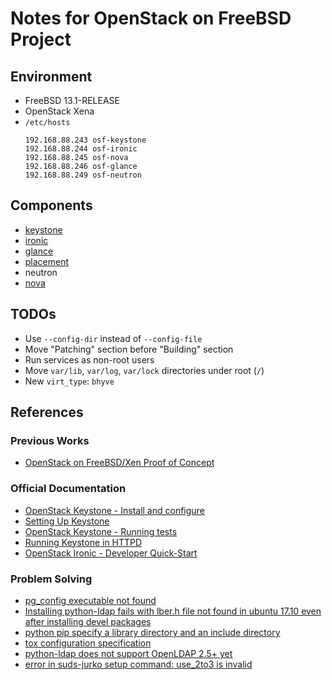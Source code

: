 Notes for OpenStack on FreeBSD Project
======================================

Environment
-----------

- FreeBSD 13.1-RELEASE
- OpenStack Xena
- `/etc/hosts`
    ```
    192.168.88.243 osf-keystone
    192.168.88.244 osf-ironic
    192.168.88.245 osf-nova
    192.168.88.246 osf-glance
    192.168.88.249 osf-neutron
    ```

Components
----------

- [keystone](keystone.md)
- [ironic](ironic.md)
- [glance](glance.md)
- [placement](placement.md)
- neutron
- [nova](nova.md)

TODOs
-----

- Use `--config-dir` instead of `--config-file`
- Move "Patching" section before "Building" section
- Run services as non-root users
- Move `var/lib`, `var/log`, `var/lock` directories under root (`/`)
- New `virt_type`: `bhyve`

References
----------

### Previous Works

- [OpenStack on FreeBSD/Xen Proof of Concept](http://empt1e.blogspot.com/2015/06/openstack-on-freebsdxen-proof-of-concept.html)

### Official Documentation

- [OpenStack Keystone - Install and configure](https://docs.openstack.org/keystone/xena/install/keystone-install-ubuntu.html#keystone-install-configure-ubuntu)
- [Setting Up Keystone](https://docs.openstack.org/keystone/latest/contributor/set-up-keystone.html)
- [OpenStack Keystone - Running tests](https://docs.openstack.org/keystone/latest/contributor/testing-keystone.html#)
- [Running Keystone in HTTPD](https://docs.openstack.org/keystone/ocata/apache-httpd.html)
- [OpenStack Ironic - Developer Quick-Start](https://docs.openstack.org/ironic/latest/contributor/dev-quickstart.html)

### Problem Solving

- [pg_config executable not found](https://stackoverflow.com/questions/11618898/pg-config-executable-not-found)
- [Installing python-ldap fails with lber.h file not found in ubuntu 17.10 even after installing devel packages](https://stackoverflow.com/questions/56506294/installing-python-ldap-fails-with-lber-h-file-not-found-in-ubuntu-17-10-even-aft)
- [python pip specify a library directory and an include directory](https://stackoverflow.com/questions/18783390/python-pip-specify-a-library-directory-and-an-include-directory)
- [tox configuration specification](https://tox.wiki/en/latest/config.html)
- [python-ldap does not support OpenLDAP 2.5+ yet](https://github.com/python-ldap/python-ldap/issues/445#issuecomment-983513451)
- [error in suds-jurko setup command: use_2to3 is invalid](https://github.com/andersinno/suds-jurko/issues/6)